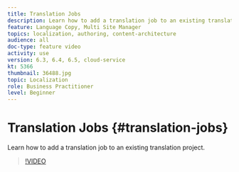 ```yaml
---
title: Translation Jobs
description: Learn how to add a translation job to an existing translation Project.
feature: Language Copy, Multi Site Manager
topics: localization, authoring, content-architecture
audience: all
doc-type: feature video
activity: use
version: 6.3, 6.4, 6.5, cloud-service
kt: 5366
thumbnail: 36488.jpg
topic: Localization
role: Business Practitioner
level: Beginner
---
```


# Translation Jobs {#translation-jobs}

Learn how to add a translation job to an existing translation project.

>[!VIDEO](https://video.tv.adobe.com/v/36488?quality=12&learn=on)
